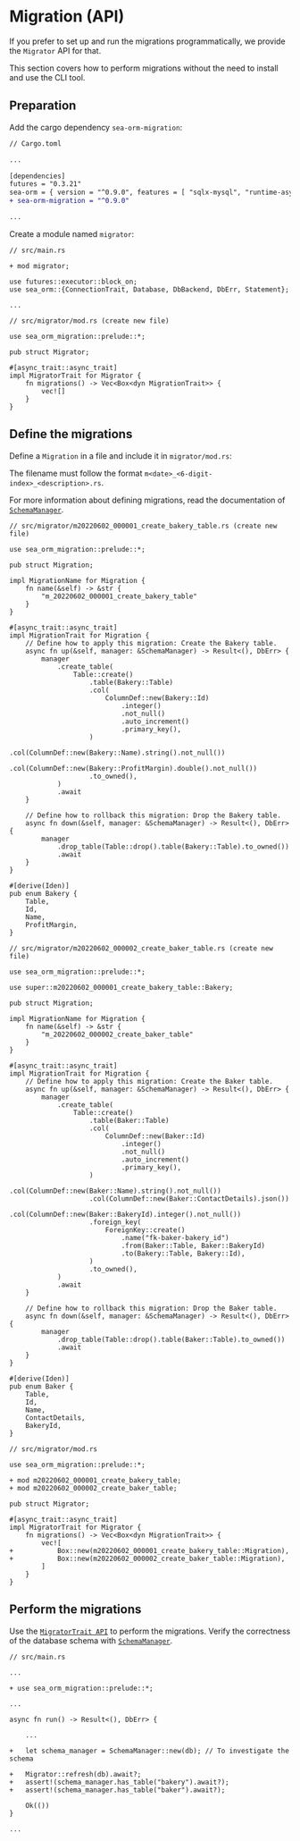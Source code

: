 # Migration (API)

If you prefer to set up and run the migrations programmatically, we provide the `Migrator` API for that.

This section covers how to perform migrations without the need to install and use the CLI tool.

## Preparation

Add the cargo dependency `sea-orm-migration`:

```diff
// Cargo.toml

...

[dependencies]
futures = "0.3.21"
sea-orm = { version = "^0.9.0", features = [ "sqlx-mysql", "runtime-async-std-native-tls", "macros" ] }
+ sea-orm-migration = "^0.9.0"

...

```

Create a module named `migrator`:

```rust, no_run
// src/main.rs

+ mod migrator;

use futures::executor::block_on;
use sea_orm::{ConnectionTrait, Database, DbBackend, DbErr, Statement};

...
```

```rust, no_run
// src/migrator/mod.rs (create new file)

use sea_orm_migration::prelude::*;

pub struct Migrator;

#[async_trait::async_trait]
impl MigratorTrait for Migrator {
    fn migrations() -> Vec<Box<dyn MigrationTrait>> {
        vec![]
    }
}
```

## Define the migrations

Define a `Migration` in a file and include it in `migrator/mod.rs`:

The filename must follow the format `m<date>_<6-digit-index>_<description>.rs`.

For more information about defining migrations, read the documentation of [`SchemaManager`](https://docs.rs/sea-orm-migration/*/sea_orm_migration/manager/struct.SchemaManager.html).

```rust, no_run
// src/migrator/m20220602_000001_create_bakery_table.rs (create new file)

use sea_orm_migration::prelude::*;

pub struct Migration;

impl MigrationName for Migration {
    fn name(&self) -> &str {
        "m_20220602_000001_create_bakery_table"
    }
}

#[async_trait::async_trait]
impl MigrationTrait for Migration {
    // Define how to apply this migration: Create the Bakery table.
    async fn up(&self, manager: &SchemaManager) -> Result<(), DbErr> {
        manager
            .create_table(
                Table::create()
                    .table(Bakery::Table)
                    .col(
                        ColumnDef::new(Bakery::Id)
                            .integer()
                            .not_null()
                            .auto_increment()
                            .primary_key(),
                    )
                    .col(ColumnDef::new(Bakery::Name).string().not_null())
                    .col(ColumnDef::new(Bakery::ProfitMargin).double().not_null())
                    .to_owned(),
            )
            .await
    }

    // Define how to rollback this migration: Drop the Bakery table.
    async fn down(&self, manager: &SchemaManager) -> Result<(), DbErr> {
        manager
            .drop_table(Table::drop().table(Bakery::Table).to_owned())
            .await
    }
}

#[derive(Iden)]
pub enum Bakery {
    Table,
    Id,
    Name,
    ProfitMargin,
}
```

```rust, no_run
// src/migrator/m20220602_000002_create_baker_table.rs (create new file)

use sea_orm_migration::prelude::*;

use super::m20220602_000001_create_bakery_table::Bakery;

pub struct Migration;

impl MigrationName for Migration {
    fn name(&self) -> &str {
        "m_20220602_000002_create_baker_table"
    }
}

#[async_trait::async_trait]
impl MigrationTrait for Migration {
    // Define how to apply this migration: Create the Baker table.
    async fn up(&self, manager: &SchemaManager) -> Result<(), DbErr> {
        manager
            .create_table(
                Table::create()
                    .table(Baker::Table)
                    .col(
                        ColumnDef::new(Baker::Id)
                            .integer()
                            .not_null()
                            .auto_increment()
                            .primary_key(),
                    )
                    .col(ColumnDef::new(Baker::Name).string().not_null())
                    .col(ColumnDef::new(Baker::ContactDetails).json())
                    .col(ColumnDef::new(Baker::BakeryId).integer().not_null())
                    .foreign_key(
                        ForeignKey::create()
                            .name("fk-baker-bakery_id")
                            .from(Baker::Table, Baker::BakeryId)
                            .to(Bakery::Table, Bakery::Id),
                    )
                    .to_owned(),
            )
            .await
    }

    // Define how to rollback this migration: Drop the Baker table.
    async fn down(&self, manager: &SchemaManager) -> Result<(), DbErr> {
        manager
            .drop_table(Table::drop().table(Baker::Table).to_owned())
            .await
    }
}

#[derive(Iden)]
pub enum Baker {
    Table,
    Id,
    Name,
    ContactDetails,
    BakeryId,
}
```

```rust, no_run
// src/migrator/mod.rs

use sea_orm_migration::prelude::*;

+ mod m20220602_000001_create_bakery_table;
+ mod m20220602_000002_create_baker_table;

pub struct Migrator;

#[async_trait::async_trait]
impl MigratorTrait for Migrator {
    fn migrations() -> Vec<Box<dyn MigrationTrait>> {
        vec![
+           Box::new(m20220602_000001_create_bakery_table::Migration),
+           Box::new(m20220602_000002_create_baker_table::Migration),
        ]
    }
}
```

## Perform the migrations

Use the [`MigratorTrait API`](https://docs.rs/sea-orm-migration/*/sea_orm_migration/migrator/trait.MigratorTrait.html) to perform the migrations. Verify the correctness of the database schema with [`SchemaManager`](https://docs.rs/sea-orm-migration/*/sea_orm_migration/manager/struct.SchemaManager.html).

```rust, no_run
// src/main.rs

...

+ use sea_orm_migration::prelude::*;

...

async fn run() -> Result<(), DbErr> {

    ...

+   let schema_manager = SchemaManager::new(db); // To investigate the schema

+   Migrator::refresh(db).await?;
+   assert!(schema_manager.has_table("bakery").await?);
+   assert!(schema_manager.has_table("baker").await?);

    Ok(())
}

...
```
